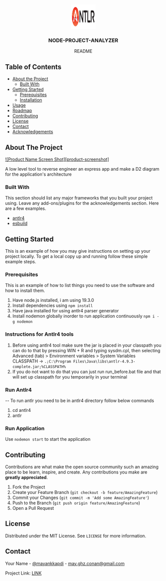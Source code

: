 <!--
repo name: node-project-analyzer
description: A to reverse engineer an express app and make a D2 diagram for the application's architecture
github name: rulerzz
link: https://github.com/rulerzz/node-project-analyzer
logo path: antlr4/images/antlr-logo.png
screenshot: antlr4/images/ss.png
twitter: mayankkapdi
email: may.ghz.conan@gmail.com
-->

<!-- PROJECT LOGO -->
<br />
<p align="center">
    <a href="/">
        <img src="antlr4/images/antlr-logo.png" alt="Logo" width="80" height="80">
    </a>
    <h3 align="center">NODE-PROJECT-ANALYZER</h3>
    <p align="center">
        README
        <br />
    </p>
</p>



<!-- TABLE OF CONTENTS -->
## Table of Contents

* [About the Project](#about-the-project)
    * [Built With](#built-with)
* [Getting Started](#getting-started)
    * [Prerequisites](#prerequisites)
    * [Installation](#installation)
* [Usage](#usage)
* [Roadmap](#roadmap)
* [Contributing](#contributing)
* [License](#license)
* [Contact](#contact)
* [Acknowledgements](#acknowledgements)



<!-- ABOUT THE PROJECT -->
## About The Project

[![Product Name Screen Shot][product-screenshot]](antlr4/images/ss.png)

A low level tool to reverse engineer an express app and make a D2 diagram for the application's architecture

### Built With
This section should list any major frameworks that you built your project using. Leave any add-ons/plugins for the acknowledgements section. Here are a few examples.
* [antlr4](https://www.antlr.org/)
* [esbuild](https://esbuild.github.io/)


<!-- GETTING STARTED -->
## Getting Started

This is an example of how you may give instructions on setting up your project locally.
To get a local copy up and running follow these simple example steps.

### Prerequisites

This is an example of how to list things you need to use the software and how to install them.

1. Have node.js installed, i am using 19.3.0
2. Install dependencies using `npm install`
3. Have java installed for using antlr4 parser generator
4. Install nodemon globally inorder to run application continuously `npm i -g nodemon`

### Instructions for Antlr4 tools
1. Before using antlr4 tool make sure the jar is placed in your classpath
    you can do to that by pressing WIN + R and typing sysdm.cpl, then selecting Advanced (tab) > Environment variables > System Variables
    CLASSPATH -> `.;C:\Program Files\Java\libs\antlr-4.9.3-complete.jar;%CLASSPATH%`
2. If you do not want to do that you can just run run_before.bat file and that will set up classpath for you temporarily in your terminal

### Run Antlr4
-- To run antlr you need to be in antlr4 directory follow below commands

1. cd antlr4
2. antlr

### Run Application 
Use `nodemon start` to start the application

<!-- CONTRIBUTING -->
## Contributing

Contributions are what make the open source community such an amazing place to be learn, inspire, and create. Any contributions you make are **greatly appreciated**.

1. Fork the Project
2. Create your Feature Branch (`git checkout -b feature/AmazingFeature`)
3. Commit your Changes (`git commit -m 'Add some AmazingFeature'`)
4. Push to the Branch (`git push origin feature/AmazingFeature`)
5. Open a Pull Request

<!-- LICENSE -->
## License

Distributed under the MIT License. See `LICENSE` for more information.

<!-- CONTACT -->
## Contact

Your Name - [@mayankkapdi](https://twitter.com/mayankkapdi) - may.ghz.conan@gmail.com

Project Link: [LINK](LINK)

